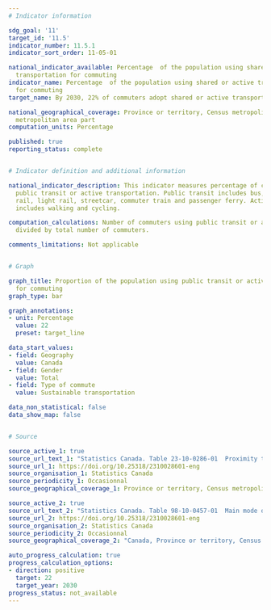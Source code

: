 ```yaml
---
# Indicator information

sdg_goal: '11'
target_id: '11.5'
indicator_number: 11.5.1
indicator_sort_order: 11-05-01

national_indicator_available: Percentage  of the population using shared or active
  transportation for commuting
indicator_name: Percentage  of the population using shared or active transportation
  for commuting
target_name: By 2030, 22% of commuters adopt shared or active transportation

national_geographical_coverage: Province or territory, Census metropolitan area, Census
  metropolitan area part
computation_units: Percentage

published: true
reporting_status: complete


# Indicator definition and additional information

national_indicator_description: This indicator measures percentage of commuters using
  public transit or active transportation. Public transit includes bus, subway, elevated
  rail, light rail, streetcar, commuter train and passenger ferry. Active transport
  includes walking and cycling.

computation_calculations: Number of commuters using public transit or active transportation
  divided by total number of commuters.

comments_limitations: Not applicable


# Graph

graph_title: Proportion of the population using public transit or active transportation
  for commuting
graph_type: bar

graph_annotations:
- unit: Percentage
  value: 22
  preset: target_line

data_start_values:
- field: Geography
  value: Canada
- field: Gender
  value: Total
- field: Type of commute
  value: Sustainable transportation

data_non_statistical: false
data_show_map: false


# Source

source_active_1: true
source_url_text_1: "Statistics Canada. Table 23-10-0286-01  Proximity to Public Transportation in Canada's Metropolitan Cities, and related Commuting Data"
source_url_1: https://doi.org/10.25318/2310028601-eng
source_organisation_1: Statistics Canada
source_periodicity_1: Occasionnal
source_geographical_coverage_1: Province or territory, Census metropolitan area, Census metropolitan area part

source_active_2: true
source_url_text_2: "Statistics Canada. Table 98-10-0457-01  Main mode of commuting by commuting duration, time leaving for work, age and gender: Canada, provinces and territories, census metropolitan areas and census agglomerations part"
source_url_2: https://doi.org/10.25318/2310028601-eng
source_organisation_2: Statistics Canada
source_periodicity_2: Occasionnal
source_geographical_coverage_2: "Canada, Province or territory, Census metropolitan area, Census agglomeration, Census metropolitan area part, Census agglomeration part"

auto_progress_calculation: true
progress_calculation_options:
- direction: positive
  target: 22
  target_year: 2030
progress_status: not_available
---
```

